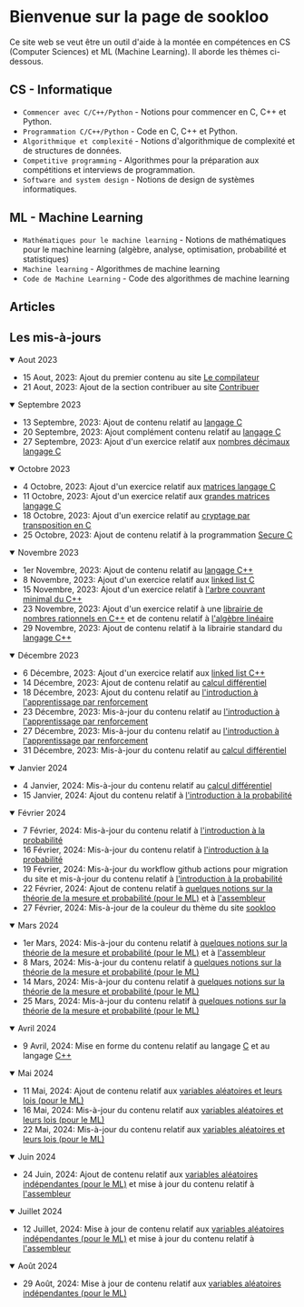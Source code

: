 # Bienvenue sur la page de sookloo

Ce site web se veut être un outil d'aide à la montée en compétences en CS (Computer Sciences) et ML (Machine Learning). Il aborde les thèmes ci-dessous.

## CS - Informatique

* `Commencer avec C/C++/Python` - Notions pour commencer en C, C++ et Python.
* `Programmation C/C++/Python` - Code en C, C++ et Python.
* `Algorithmique et complexité` - Notions d'algorithmique de complexité et de structures de données.
* `Competitive programming` - Algorithmes pour la préparation aux compétitions et interviews de programmation.
* `Software and system design` - Notions de design de systèmes informatiques.

## ML - Machine Learning

* `Mathématiques pour le machine learning` - Notions de mathématiques pour le machine learning (algèbre, analyse, optimisation, probabilité et statistiques)
* `Machine learning` - Algorithmes de machine learning
* `Code de Machine Learning` - Code des algorithmes de machine learning

## Articles

## Les mis-à-jours

<details open>
<summary>Aout 2023</summary>
    <ul>
        <li>15 Aout, 2023: Ajout du premier contenu au site <a href="https://patrice-n.github.io/sookloo/cp/tools/compiler">Le compilateur</a></li>
        <li>21 Aout, 2023: Ajout de la section contribuer au site <a href="https://patrice-n.github.io/sookloo/support">Contribuer</a></li>
    </ul>
</details>

<details open>
<summary>Septembre 2023</summary>
    <ul>
        <li>13 Septembre, 2023: Ajout de contenu relatif au <a href="https://patrice-n.github.io/sookloo/cp/programming-lang/c">langage C</a></li>
        <li>20 Septembre, 2023: Ajout complément contenu relatif au <a href="https://patrice-n.github.io/sookloo/cp/programming-lang/c">langage C</a></li>
        <li>27 Septembre, 2023: Ajout d'un exercice relatif aux <a href="https://patrice-n.github.io/sookloo/cp/programming-lang/action-c/action-c-float">nombres décimaux langage C</a></li>
    </ul>
</details>

<details open>
<summary>Octobre 2023</summary>
    <ul>
        <li>4 Octobre, 2023: Ajout d'un exercice relatif aux <a href="https://patrice-n.github.io/sookloo/cp/programming-lang/action-c/action-c-matrix">matrices langage C</a></li>
        <li>11 Octobre, 2023: Ajout d'un exercice relatif aux <a href="https://patrice-n.github.io/sookloo/cp/programming-lang/action-c/action-c-big-matrix">grandes matrices langage C</a></li>
        <li>18 Octobre, 2023: Ajout d'un exercice relatif au <a href="https://patrice-n.github.io/sookloo/cp/programming-lang/action-c/action-c-transposition-ciffer">cryptage par transposition en C</a></li>
        <li>25 Octobre, 2023: Ajout de contenu relatif à la programmation <a href="https://patrice-n.github.io/sookloo/cp/programming-lang/secure-c">Secure C</a></li>
    </ul>
</details>

<details open>
<summary>Novembre 2023</summary>
    <ul>
        <li>1er Novembre, 2023: Ajout de contenu relatif au <a href="https://patrice-n.github.io/sookloo/cp/programming-lang/cpp">langage C++</a></li>
        <li>8 Novembre, 2023: Ajout d'un exercice relatif aux  <a href="https://patrice-n.github.io/sookloo/cp/programming-lang/action-c/action-c-linked-list">linked list C</a></li>
        <li>15 Novembre, 2023: Ajout d'un exercice relatif à <a href="https://patrice-n.github.io/sookloo/cp/programming-lang/action-cpp/action-cpp-mst">l'arbre couvrant minimal du C++</a></li>
        <li>23 Novembre, 2023: Ajout d'un exercice relatif à une <a href="https://patrice-n.github.io/sookloo/cp/programming-lang/action-cpp/action-cpp-rational-nb-lib">librairie de nombres rationnels en C++</a> et de contenu relatif à <a href="https://patrice-n.github.io/sookloo/mml/algebra-analysis/al">l'algèbre linéaire</a></li>
        <li>29 Novembre, 2023: Ajout de contenu relatif à la librairie standard du <a href="https://patrice-n.github.io/sookloo/cp/programming-lang/cpp">langage C++</a></li>
    </ul>
</details>

<details open>
<summary>Décembre 2023</summary>
    <ul>
        <li>6 Décembre, 2023: Ajout d'un exercice relatif aux <a href="https://patrice-n.github.io/sookloo/cp/programming-lang/action-cpp/action-cpp-linked-list">linked list C++</a></li>
        <li>14 Décembre, 2023: Ajout de contenu relatif au <a href="https://patrice-n.github.io/sookloo/mml/algebra-analysis/diff-calculus">calcul différentiel</a></li>
        <li>18 Décembre, 2023: Ajout du contenu relatif au <a href="https://patrice-n.github.io/sookloo/rl/intro-rl">l'introduction à l'apprentissage par renforcement</a></li>
        <li>23 Décembre, 2023: Mis-à-jour du contenu relatif au <a href="https://patrice-n.github.io/sookloo/rl/intro-rl">l'introduction à l'apprentissage par renforcement</a></li>
        <li>27 Décembre, 2023: Mis-à-jour du contenu relatif au <a href="https://patrice-n.github.io/sookloo/rl/intro-rl">l'introduction à l'apprentissage par renforcement</a></li>
        <li>31 Décembre, 2023: Mis-à-jour du contenu relatif au <a href="https://patrice-n.github.io/sookloo/mml/algebra-analysis/diff-calculus">calcul différentiel</a></li>
    </ul>
</details>

<details open>
<summary>Janvier 2024</summary>
    <ul>
        <li>4 Janvier, 2024: Mis-à-jour du contenu relatif au <a href="https://patrice-n.github.io/sookloo/mml/algebra-analysis/diff-calculus">calcul différentiel</a></li>
        <li>15 Janvier, 2024: Ajout du contenu relatif à <a href="https://patrice-n.github.io/sookloo/mml/probability/intro-proba">l'introduction à la probabilité</a></li>
    </ul>
</details>

<details open>
<summary>Février 2024</summary>
    <ul>
        <li>7 Février, 2024: Mis-à-jour du contenu relatif à <a href="https://patrice-n.github.io/sookloo/mml/probability/intro-proba">l'introduction à la probabilité</a></li>
        <li>16 Février, 2024: Mis-à-jour du contenu relatif à <a href="https://patrice-n.github.io/sookloo/mml/probability/intro-proba">l'introduction à la probabilité</a></li>
        <li>19 Février, 2024: Mis-à-jour du workflow github actions pour migration du site et mis-à-jour du contenu relatif à <a href="https://patrice-n.github.io/sookloo/mml/probability/intro-proba">l'introduction à la probabilité</a></li>
        <li>22 Février, 2024: Ajout de contenu relatif à <a href="https://patrice-n.github.io/sookloo/mml/probability/proba-mes">quelques notions sur la théorie de la mesure et probabilité (pour le ML)</a> et à <a href="https://patrice-n.github.io/sookloo/cp/programming-lang/assembly">l'assembleur</a></li>
        <li>27 Février, 2024: Mis-à-jour de la couleur du thème du site <a href="https://patrice-n.github.io/sookloo">sookloo</a></li>
    </ul>
</details>

<details open>
<summary>Mars 2024</summary>
    <ul>
        <li>1er Mars, 2024: Mis-à-jour du contenu relatif à <a href="https://patrice-n.github.io/sookloo/mml/probability/proba-mes">quelques notions sur la théorie de la mesure et probabilité (pour le ML)</a> et à <a href="https://patrice-n.github.io/sookloo/cp/programming-lang/assembly">l'assembleur</a></li>
        <li>8 Mars, 2024: Mis-à-jour du contenu relatif à <a href="https://patrice-n.github.io/sookloo/mml/probability/proba-mes">quelques notions sur la théorie de la mesure et probabilité (pour le ML)</a></li>
        <li>14 Mars, 2024: Mis-à-jour du contenu relatif à <a href="https://patrice-n.github.io/sookloo/mml/probability/proba-mes">quelques notions sur la théorie de la mesure et probabilité (pour le ML)</a></li>
        <li>25 Mars, 2024: Mis-à-jour du contenu relatif à <a href="https://patrice-n.github.io/sookloo/mml/probability/proba-mes">quelques notions sur la théorie de la mesure et probabilité (pour le ML)</a></li>
    </ul>
</details>

<details open>
<summary>Avril 2024</summary>
    <ul>
        <li>9 Avril, 2024: Mise en forme du contenu relatif au langage <a href="https://patrice-n.github.io/sookloo/cp/programming-lang/c">C</a> et au langage <a href="https://patrice-n.github.io/sookloo/cp/programming-lang/cpp">C++</a>
        </li>
    </ul>
</details>

<details open>
<summary>Mai 2024</summary>
    <ul>
        <li>11 Mai, 2024: Ajout de contenu relatif aux <a href="https://patrice-n.github.io/sookloo/mml/probability/var-alea">variables aléatoires et leurs lois (pour le ML)</a>
        </li>
        <li>16 Mai, 2024: Mis-à-jour du contenu relatif aux <a href="https://patrice-n.github.io/sookloo/mml/probability/var-alea">variables aléatoires et leurs lois (pour le ML)</a>
        </li>
        <li>22 Mai, 2024: Mis-à-jour du contenu relatif aux <a href="https://patrice-n.github.io/sookloo/mml/probability/var-alea">variables aléatoires et leurs lois (pour le ML)</a>
        </li>
    </ul>
</details>

<details open>
<summary>Juin 2024</summary>
    <ul>
        <li>24 Juin, 2024: Ajout de contenu relatif aux <a href="https://patrice-n.github.io/sookloo/mml/probability/var-alea-ind">variables aléatoires indépendantes (pour le ML)</a> et mise à jour du contenu relatif à <a href="https://patrice-n.github.io/sookloo/cp/programming-lang/assembly">l'assembleur</a>
        </li>
    </ul>
</details>

<details open>
<summary>Juillet 2024</summary>
    <ul>
        <li>12 Juillet, 2024: Mise à jour de contenu relatif aux <a href="https://patrice-n.github.io/sookloo/mml/probability/var-alea-ind">variables aléatoires indépendantes (pour le ML)</a> et mise à jour du contenu relatif à <a href="https://patrice-n.github.io/sookloo/cp/programming-lang/assembly">l'assembleur</a>
        </li>
    </ul>
</details>

<details open>
<summary>Août 2024</summary>
    <ul>
        <li>29 Août, 2024: Mise à jour de contenu relatif aux <a href="https://patrice-n.github.io/sookloo/mml/probability/var-alea-ind">variables aléatoires indépendantes (pour le ML)</a>
        </li>
    </ul>
</details>
